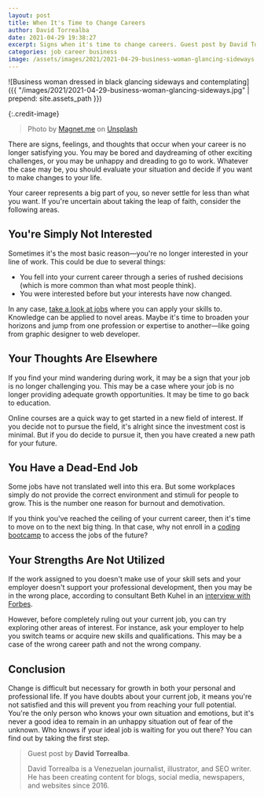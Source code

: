 ```yaml
---
layout: post
title: When It's Time to Change Careers
author: David Torrealba
date: 2021-04-29 19:38:27
excerpt: Signs when it's time to change careers. Guest post by David Torrealba.
categories: job career business
image: /assets/images/2021/2021-04-29-business-woman-glancing-sideways.jpg
---
```


![Business woman dressed in black glancing sideways and contemplating]({{ "/images/2021/2021-04-29-business-woman-glancing-sideways.jpg" | prepend: site.assets_path }})

{:.credit-image}

> Photo by [Magnet.me](https://unsplash.com/@magnetme) on [Unsplash](https://unsplash.com/photos/LDcC7aCWVlo)

There are signs, feelings, and thoughts that occur when your career is no longer satisfying you. You may be bored and daydreaming of other exciting challenges, or you may be unhappy and dreading to go to work. Whatever the case may be, you should evaluate your situation and decide if you want to make changes to your life.

Your career represents a big part of you, so never settle for less than what you want. If you're uncertain about taking the leap of faith, consider the following areas.

## You're Simply Not Interested

Sometimes it's the most basic reason&mdash;you're no longer interested in your line of work. This could be due to several things:

- You fell into your current career through a series of rushed decisions (which is more common than what most people think).
- You were interested before but your interests have now changed.

In any case, [take a look at jobs](https://jobtraininghub.com/) where you can apply your skills to. Knowledge can be applied to novel areas. Maybe it's time to broaden your horizons and jump from one profession or expertise to another&mdash;like going from graphic designer to web developer.

## Your Thoughts Are Elsewhere

If you find your mind wandering during work, it may be a sign that your job is no longer challenging you. This may be a case where your job is no longer providing adequate growth opportunities. It may be time to go back to education.

Online courses are a quick way to get started in a new field of interest. If you decide not to pursue the field, it's alright since the investment cost is minimal. But if you do decide to pursue it, then you have created a new path for your future.

## You Have a Dead-End Job

Some jobs have not translated well into this era. But some workplaces simply do not provide the correct environment and stimuli for people to grow. This is the number one reason for burnout and demotivation.

If you think you've reached the ceiling of your current career, then it's time to move on to the next big thing. In that case, why not enroll in a [coding bootcamp](https://bootcamprankings.com/listings/coding-dojo) to access the jobs of the future?

## Your Strengths Are Not Utilized

If the work assigned to you doesn't make use of your skill sets and your employer doesn't support your professional development, then you may be in the wrong place, according to consultant Beth Kuhel in an [interview with Forbes](https://www.forbes.com/sites/forbescoachescouncil/2018/10/26/13-clear-signs-your-job-isnt-the-right-fit-for-you/).

However, before completely ruling out your current job, you can try exploring other areas of interest. For instance, ask your employer to help you switch teams or acquire new skills and qualifications. This may be a case of the wrong career path and not the wrong company.

## Conclusion

Change is difficult but necessary for growth in both your personal and professional life. If you have doubts about your current job, it means you're not satisfied and this will prevent you from reaching your full potential. You're the only person who knows your own situation and emotions, but it's never a good idea to remain in an unhappy situation out of fear of the unknown. Who knows if your ideal job is waiting for you out there? You can find out by taking the first step.

> Guest post by **David Torrealba**.
>
> David Torrealba is a Venezuelan journalist, illustrator, and SEO writer. He has been creating content for blogs, social media, newspapers, and websites since 2016.
